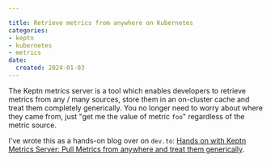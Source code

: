 ```yaml
---

title: Retrieve metrics from anywhere on Kubernetes
categories:
- keptn
- kubernetes
- metrics
date:
  created: 2024-01-03
---
```


The Keptn metrics server is a tool which enables developers to retrieve metrics from any / many sources, store them in an on-cluster cache and treat them completely generically. You no longer need to worry about where they came from, just "get me the value of metric `foo`" regardless of the metric source.

<!-- more -->

I've wrote this as a hands-on blog over on `dev.to`: [Hands on with Keptn Metrics Server: Pull Metrics from anywhere and treat them generically](https://dev.to/agardnerit/hands-on-pull-metrics-into-kubernetes-from-anywhere-and-treat-them-generically-with-the-keptn-metrics-server-1c5n).